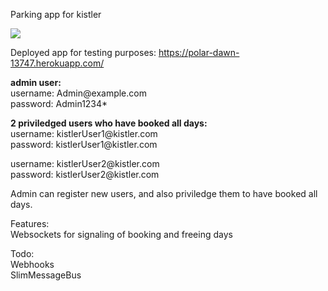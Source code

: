 Parking app for kistler

![](https://git.kistler.com/Gmt/parkingapp2/-/raw/master/sampleImage.png?inline=false)

Deployed app for testing purposes:
https://polar-dawn-13747.herokuapp.com/

**admin user:** <br />
username: Admin@<!--comment-->example.com <br />
password: Admin1234*

**2 priviledged users who have booked all days:** <br />
username: kistlerUser1@<!--comment-->kistler.com <br />
password: kistlerUser1@<!--comment-->kistler.com

username: kistlerUser2@<!--comment-->kistler.com <br />
password: kistlerUser2@<!--comment-->kistler.com

Admin can register new users, and also priviledge them to have booked all days.

Features: <br />
Websockets for signaling of booking and freeing days

Todo: <br />
Webhooks <br />
SlimMessageBus

